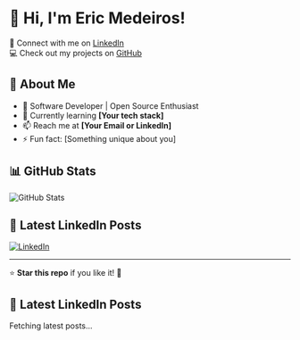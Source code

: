 # 👋 Hi, I'm Eric Medeiros!

🔗 Connect with me on [LinkedIn](https://www.linkedin.com/in/medeiroseric/)  
💻 Check out my projects on [GitHub](https://github.com/medeiros-eric)

## 🚀 About Me
- 💼 Software Developer | Open Source Enthusiast
- 🌱 Currently learning **[Your tech stack]**
- 📫 Reach me at **[Your Email or LinkedIn]**
- ⚡ Fun fact: [Something unique about you]

## 📊 GitHub Stats
![GitHub Stats](https://github-readme-stats.vercel.app/api?username=medeiros-eric&show_icons=true&theme=dark)


## 📝 Latest LinkedIn Posts
[![LinkedIn](https://img.shields.io/badge/LinkedIn-Profile-blue?logo=linkedin)](https://www.linkedin.com/in/medeiroseric/detail/recent-activity/)

---
⭐ **Star this repo** if you like it! 🚀

## 🔗 Latest LinkedIn Posts
<!-- START_LINKEDIN -->
Fetching latest posts...
<!-- END_LINKEDIN -->
